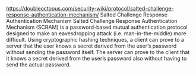 https://doubleoctopus.com/security-wiki/protocol/salted-challenge-response-authentication-mechanism/
Salted Challenge Response Authentication Mechanism
Salted Challenge Response Authentication Mechanism (SCRAM) is a password-based mutual authentication protocol designed to make an eavesdropping attack (i.e. man-in-the-middle) more difficult. Using cryptographic hashing techniques, a client can prove to a server that the user knows a secret derived from the user’s password without sending the password itself. The server can prove to the client that it knows a secret derived from the user’s password also without having to send the actual password.

